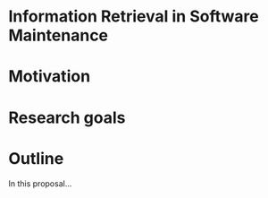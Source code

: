 Information Retrieval in Software Maintenance
=============================================

Motivation
==========

Research goals
==============

Outline
========

In this proposal...
